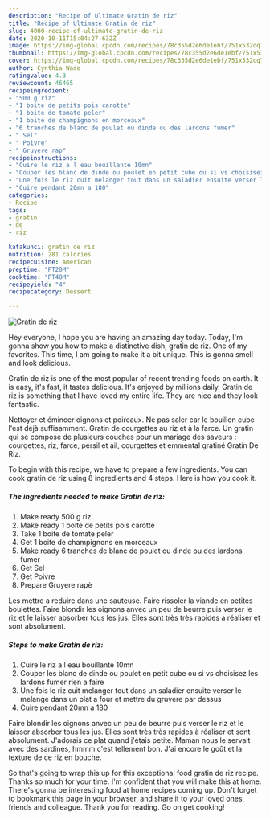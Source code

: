 ```yaml
---
description: "Recipe of Ultimate Gratin de riz"
title: "Recipe of Ultimate Gratin de riz"
slug: 4000-recipe-of-ultimate-gratin-de-riz
date: 2020-10-11T15:04:27.632Z
image: https://img-global.cpcdn.com/recipes/78c355d2e6de1ebf/751x532cq70/gratin-de-riz-photo-principale-de-la-recette.jpg
thumbnail: https://img-global.cpcdn.com/recipes/78c355d2e6de1ebf/751x532cq70/gratin-de-riz-photo-principale-de-la-recette.jpg
cover: https://img-global.cpcdn.com/recipes/78c355d2e6de1ebf/751x532cq70/gratin-de-riz-photo-principale-de-la-recette.jpg
author: Cynthia Wade
ratingvalue: 4.3
reviewcount: 46465
recipeingredient:
- "500 g riz"
- "1 boite de petits pois carotte"
- "1 boite de tomate peler"
- "1 boite de champignons en morceaux"
- "6 tranches de blanc de poulet ou dinde ou des lardons fumer"
- " Sel"
- " Poivre"
- " Gruyere rap"
recipeinstructions:
- "Cuire le riz a l eau bouillante 10mn"
- "Couper les blanc de dinde ou poulet en petit cube ou si vs choisisez les lardons fumer rien a faire"
- "Une fois le riz cuit melanger tout dans un saladier ensuite verser le melange dans un plat a four et mettre du gruyere par dessus"
- "Cuire pendant 20mn a 180"
categories:
- Recipe
tags:
- gratin
- de
- riz

katakunci: gratin de riz 
nutrition: 281 calories
recipecuisine: American
preptime: "PT20M"
cooktime: "PT48M"
recipeyield: "4"
recipecategory: Dessert

---
```



![Gratin de riz](https://img-global.cpcdn.com/recipes/78c355d2e6de1ebf/751x532cq70/gratin-de-riz-photo-principale-de-la-recette.jpg)

Hey everyone, I hope you are having an amazing day today. Today, I'm gonna show you how to make a distinctive dish, gratin de riz. One of my favorites. This time, I am going to make it a bit unique. This is gonna smell and look delicious.

Gratin de riz is one of the most popular of recent trending foods on earth. It is easy, it's fast, it tastes delicious. It's enjoyed by millions daily. Gratin de riz is something that I have loved my entire life. They are nice and they look fantastic.

Nettoyer et émincer oignons et poireaux. Ne pas saler car le bouillon cube l&#39;est déjà suffisamment. Gratin de courgettes au riz et à la farce. Un gratin qui se compose de plusieurs couches pour un mariage des saveurs : courgettes, riz, farce, persil et ail, courgettes et emmental gratiné Gratin De Riz.


To begin with this recipe, we have to prepare a few ingredients. You can cook gratin de riz using 8 ingredients and 4 steps. Here is how you cook it.

<!--inarticleads1-->

##### The ingredients needed to make Gratin de riz:

1. Make ready 500 g riz
1. Make ready 1 boite de petits pois carotte
1. Take 1 boite de tomate peler
1. Get 1 boite de champignons en morceaux
1. Make ready 6 tranches de blanc de poulet ou dinde ou des lardons fumer
1. Get  Sel
1. Get  Poivre
1. Prepare  Gruyere rapè


Les mettre a reduire dans une sauteuse. Faire rissoler la viande en petites boulettes. Faire blondir les oignons anvec un peu de beurre puis verser le riz et le laisser absorber tous les jus. Elles sont très très rapides à réaliser et sont absolument. 

<!--inarticleads2-->

##### Steps to make Gratin de riz:

1. Cuire le riz a l eau bouillante 10mn
1. Couper les blanc de dinde ou poulet en petit cube ou si vs choisisez les lardons fumer rien a faire
1. Une fois le riz cuit melanger tout dans un saladier ensuite verser le melange dans un plat a four et mettre du gruyere par dessus
1. Cuire pendant 20mn a 180


Faire blondir les oignons anvec un peu de beurre puis verser le riz et le laisser absorber tous les jus. Elles sont très très rapides à réaliser et sont absolument. J&#39;adorais ce plat quand j&#39;étais petite. Maman nous le servait avec des sardines, hmmm c&#39;est tellement bon. J&#39;ai encore le goût et la texture de ce riz en bouche. 

So that's going to wrap this up for this exceptional food gratin de riz recipe. Thanks so much for your time. I'm confident that you will make this at home. There's gonna be interesting food at home recipes coming up. Don't forget to bookmark this page in your browser, and share it to your loved ones, friends and colleague. Thank you for reading. Go on get cooking!
